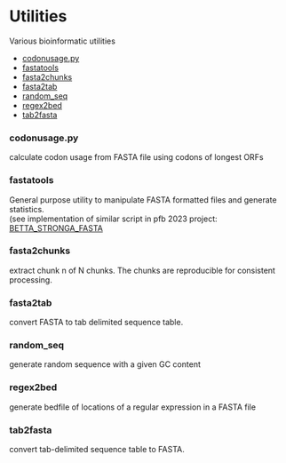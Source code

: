 # Utilities
Various bioinformatic utilities

* [codonusage.py](#codonusage)
* [fastatools](#fastatools)
* [fasta2chunks](#fasta2chunks)
* [fasta2tab](#fasta2tab)
* [random_seq](#random_seq)
* [regex2bed](#regex2bed)
* [tab2fasta](#tab2fasta)


### codonusage.py
calculate codon usage from FASTA file using codons of longest ORFs

### fastatools
General purpose utility to manipulate FASTA formatted files and generate statistics.  
(see implementation of similar script in pfb 2023 project: [BETTA_STRONGA_FASTA](https://github.com/CamiVazEche/BETTA_STRONGA_FASTA)

### fasta2chunks
extract chunk n of N chunks.  The chunks are reproducible for consistent processing.  

### fasta2tab
convert FASTA to tab delimited sequence table.    

### random_seq
generate random sequence with a given GC content

### regex2bed
generate bedfile of locations of a regular expression in a FASTA file

### tab2fasta
convert tab-delimited sequence table to FASTA.  

